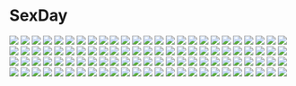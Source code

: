 # SexDay
![](https://konachan.com/image/38db32510b337a3fcf53ac5c30e753cf/Konachan.com%20-%2091619%20butterfly%20dress%20kirinosuke%20original.jpg)
![](https://konachan.com/jpeg/ec6b3c216fb13006659475b78e7c05b2/Konachan.com%20-%20104414%20aiyoku_no_eustia%20bed%20bekkankou%20blue_hair%20breasts%20cum%20game_cg%20gloves%20nipples%20panties%20saint_irene%20topless%20underwear.jpg)
![](https://konachan.com/jpeg/310bcaded70b1b2340e8b5771e82c1bb/Konachan.com%20-%20303901%20aki99%20angel%20barefoot%20blindfold%20blonde_hair%20bondage%20breasts%20crimvael%20futanari%20long_hair%20lymee%20navel%20nipples%20nude%20penis%20uncensored%20wings.jpg)
![](https://konachan.com/jpeg/9969ba8c5b4cca871c270ad73fec8dcf/Konachan.com%20-%20285996%202girls%20aliasing%20ball%20bikini%20blush%20bow%20breasts%20choker%20cleavage%20cropped%20drink%20gloves%20gray_hair%20long_hair%20navel%20swimsuit%20twintails%20waifu2x%20wink%20wristwear.jpg)
![](https://konachan.com/image/22e23865f9442e3b168a8d03e2ad6477/Konachan.com%20-%2099367%20bikini%20blonde_hair%20blue_eyes%20calendar%20cecilia_alcott%20infinite_stratos%20jpeg_artifacts%20swimsuit.jpg)
![](https://konachan.com/jpeg/a7284f37959339e4bcb6267d84cc240e/Konachan.com%20-%20185890%20dress%20gray_hair%20headband%20imagination_forest_%28vocaloid%29%20kagerou_project%20kozakura_mary%20long_hair%20pink_eyes%20yasiromann.jpg)
![](https://konachan.com/image/bbf965ccf43cb768cb63b8be0c7a84a5/Konachan.com%20-%2065652%20momo_velia_deviluke%20pink_hair%20purple_eyes%20short_hair%20tail%20to_love_ru.jpg)
![](https://konachan.com/image/d19e1d3e663d1a2b55b8e5e783098e87/Konachan.com%20-%2061059%20bow%20brown_eyes%20brown_hair%20close%20long_hair%20school_uniform%20shirai_kuroko%20to_aru_kagaku_no_railgun%20to_aru_majutsu_no_index%20twintails%20vector%20white.jpg)
![](https://konachan.com/image/dcfed5e0013e3ab9047ddf5e3d043998/Konachan.com%20-%20302100%20ass%20azur_lane%20black_hair%20blush%20breasts%20condom%20cropped%20dress%20garter%20gloves%20hat%20long_hair%20nipples%20no_bra%20open_shirt%20penis%20pink_eyes%20sex%20uniform.jpg)
![](https://konachan.com/jpeg/5290c2190d0e3c63cf03588fc22b938f/Konachan.com%20-%20273543%20brave_girl_ravens%20breasts%20f-cla%20game_cg%20long_hair%20nipples%20nude%20penis%20purple_eyes%20pussy%20red_hair%20sex%20uncensored%20velvet_falteus.jpg)
![](https://konachan.com/jpeg/7b67bc4df968f694e78928c2fd61cdf0/Konachan.com%20-%20247331%20anthropomorphism%20bikini%20blonde_hair%20blue_eyes%20girls_frontline%20navel%20shovelwell%20suomi_%28girls_frontline%29%20swimsuit.jpg)
![](https://konachan.com/image/68476221e94f3d85d21551831a380fa0/Konachan.com%20-%2037129%20blue%20dress%20glasses%20hat%20iizuka_kazuto%20maruo_masaki%20nanase_narue%20narue_no_sekai%20purple_hair%20sunglasses%20yagi_hajime.jpg)
![](https://konachan.com/jpeg/bd20c7ab9694501d8cabc9388a724a01/Konachan.com%20-%20100914%20blush%20breasts%20chibi%20cleavage%20favorite%20grass%20headdress%20irotoridori_no_sekai%20logo%20long_hair%20maid%20red_hair%20shida_kazuhiro%20yellow_eyes%20zoom_layer.jpg)
![](https://konachan.com/image/6d9d7bdb40dfef64f90188f2d0fc7177/Konachan.com%20-%2032283%20blood%20dark%20shingetsutan_tsukihime%20takeuchi_takashi%20tohno_akiha.jpg)
![](https://konachan.com/image/2c9513aa2eb885b01f702b1fa303d037/Konachan.com%20-%20157375%20glasses%20gloves%20goggles%20green_eyes%20green_hair%20gumi%20hat%20instrument%20microphone%20sevten_%28ashkeroth%29%20vocaloid.jpg)
![](https://konachan.com/image/11b568c4527c9861b32a65ef60d8db18/Konachan.com%20-%20184881%202girls%20beach%20bikini%20koumi_haruka%20rail_wars%21%20sakurai_aoi%20swimsuit%20uno_makoto.jpg)
![](https://konachan.com/image/5c5ddfb0f19e8bd20ebede2c37fb2494/Konachan.com%20-%206516%20tagme.jpg)
![](https://konachan.com/image/c7dfe0ce25d961f8b3f39915c252796f/Konachan.com%20-%2054556%20k-on%21%20nakano_azusa.jpg)
![](https://konachan.com/image/5af81c43820d272611e63aa27730c180/Konachan.com%20-%20145205%20animal_ears%20apron%20bell%20blonde_hair%20blush%20braids%20catgirl%20collar%20headdress%20kanijiru%20long_hair%20maid%20original%20red_eyes%20ribbons%20tail%20thighhighs.jpg)
![](https://konachan.com/jpeg/7b2b52451a387d4b68283df78d2a9f1e/Konachan.com%20-%20210526%20anus%20ass%20ass_grab%20breasts%20censored%20escu%3Ade%20game_cg%20group%20kusakami_akira%20maihama_kotone%20mikeou%20minagi_tsumugi%20nipples%20nude%20pussy%20pussy_juice.jpg)
![](https://konachan.com/jpeg/380397fb8cf75dbd280c3f5a695476ff/Konachan.com%20-%20149966%20applique%20asami_asami%20game_cg%20re%3Abirth_colony_-lost_azurite-%20serruria_celestite.jpg)
![](https://konachan.com/image/f6b68402c6fbc15bb3938848adb2959e/Konachan.com%20-%20115808%20angel%20blonde_hair%20boots%20city%20dress%20feathers%20gloves%20ilolamai%20wings.jpg)
![](https://konachan.com/image/45a389fd3de3b3c174274bc881d03003/Konachan.com%20-%20284929%20bikini%20blush%20bow%20breasts%20choker%20cleavage%20close%20clouds%20cropped%20flowers%20headdress%20long_hair%20maid%20original%20ribbons%20sky%20swimsuit%20underboob%20water%20wristwear.jpg)
![](https://konachan.com/image/7166eaddb7a4fa3a2746d9e7bf313ba5/Konachan.com%20-%2025770%20.hack__%20.hack__g.u.%20.hack__link%20.hack__roots%20haseo.jpeg)
![](https://konachan.com/image/2facad0090aa32ab65815e0b54a53b36/Konachan.com%20-%2061676%20aqua_eyes%20blue%20blue_hair%20blush%20building%20flowers%20headband%20landscape%20microsoft%20os-tan%20photo%20scenic%20short_hair%20sunflower%20wakaba%20water%20windows.jpg)
![](https://konachan.com/jpeg/47a2269472ab46adf520ae50757251fe/Konachan.com%20-%20289280%20bow%20cropped%20dress%20gloves%20gray_hair%20original%20petals%20purple_eyes%20short_hair%20tattoo%20yuu_%28higashi_no_penguin%29.jpg)
![](https://konachan.com/image/8fd16a37fa48950387108a9fbf158061/Konachan.com%20-%20302177%20anthropomorphism%20ji_dao_ji%20le_fantasque%20thighhighs%20twintails%20zhanjian_shaonu.jpg)
![](https://konachan.com/image/ba45a7a72843a75c1f61fdab24c68ca0/Konachan.com%20-%20259416%20aruken%20flowers%20forest%20grass%20original%20scenic%20tree.jpg)
![](https://konachan.com/jpeg/3136ed25a6005caba58e07143a227a6f/Konachan.com%20-%20198279%20blue_eyes%20boots%20bow%20building%20long_hair%20original%20polychromatic%20ponytail%20wand%20white_hair%20yamada_kei.jpg)
![](https://konachan.com/jpeg/593f4cf492b98d9e1b72ca56e8371d79/Konachan.com%20-%20134527%20asaba_yuu%20blonde_hair%20blush%20breasts%20cleavage%20feng%20game_cg%20hoshizora_e_kakaru_hashi%20hoshizora_e_kakaru_hashi_aa%20japanese_clothes%20nanamori_seira%20wet.jpg)
![](https://konachan.com/image/e4e246ac469ef00db3b376dd46779834/Konachan.com%20-%2045226%20animal_ears%20brown_hair%20catgirl%20chen%20chibi%20hat%20red%20red_eyes%20short_hair%20tail%20touhou%20zoom_layer.jpg)
![](https://konachan.com/jpeg/f48efb36af86ed102a62a7ecabc19213/Konachan.com%20-%20107572%20blue_eyes%20blue_hair%20breasts%20censored%20fingering%20game_cg%20group%20kiss%20long_hair%20masturbation%20nipples%20pussy%20red_eyes%20sengoku_hime%20sex%20short_hair.jpg)
![](https://konachan.com/jpeg/148327475904c77eebec491815b4ecde/Konachan.com%20-%20232484%20anus%20blush%20breasts%20brown_eyes%20brown_hair%20feng%20game_cg%20long_hair%20nase_yaeka%20navel%20nipples%20nude%20pussy%20pussy_juice%20ryohka%20spread_legs%20uncensored%20wet.jpg)
![](https://konachan.com/jpeg/78d81776533d1f7258ce60bf1ac924c9/Konachan.com%20-%20272535%20animal_ears%20autumn%20clouds%20foxgirl%20leaves%20long_hair%20original%20red_eyes%20scarf%20shiro_youduki%20skirt%20tail%20thighhighs%20tree%20white_hair%20zettai_ryouiki.jpg)
![](https://konachan.com/image/90f31cfd4da29253195741096ca049fe/Konachan.com%20-%2071113%20animal_ears%20blue_eyes%20blue_hair%20catgirl%20natsumiya_yuzu%20school_swimsuit%20swimsuit%20tail%20thighhighs.jpg)
![](https://konachan.com/image/8f20038f4966e4cbcce7cff0165968fb/Konachan.com%20-%20187324%20airfield_hime%20anthropomorphism%20blush%20bodysuit%20boots%20breasts%20kantai_collection%20long_hair%20red_eyes%20sonic0_0%20white_hair.jpg)
![](https://konachan.com/jpeg/123d93b0539f0165a269e4ed7c7091f9/Konachan.com%20-%20241289%20adcd%20aqua_eyes%20ass%20bow%20brown_hair%20dark_skin%20dress%20fang%20flowers%20green_eyes%20group%20long_hair%20necklace%20no_bra%20original%20petals%20pink_eyes%20short_hair%20socks.jpg)
![](https://konachan.com/jpeg/f298a481e7afb7fcf9bf6dc85b8b0ed5/Konachan.com%20-%20213984%20breasts%20cleavage%20dress%20mutou_kurihito%20sky_world%20tagme_%28character%29%20thighhighs%20wedding_attire.jpg)
![](https://konachan.com/image/f2e33e05420e161995eb3f75ed66c2f0/Konachan.com%20-%20112686%20close%20green_eyes%20green_hair%20gumi%20sazanami_shione%20vocaloid.jpg)
![](https://konachan.com/jpeg/fe8f261f2d6ab0f6d14b2f40144a85ed/Konachan.com%20-%20260907%20ayase_eri%20gun%20kokkeina_budou%20love_live%21_school_idol_project%20weapon.jpg)
![](https://konachan.com/jpeg/b1694fc5cc2ad454fc9e9be0eb4504aa/Konachan.com%20-%2099947%20blue_eyes%20brown_hair%20erect_nipples%20kamimura_chika%20kouzaka_kouhei%20sisters%20thighhighs.jpg)
![](https://konachan.com/image/91d589d64617a0302961fa94a9c18eee/Konachan.com%20-%20173817%20braids%20butterfly%20clouds%20flowers%20long_hair%20original%20sky%20teddy_yang%20wings.jpg)
![](https://konachan.com/image/df932a0509de6aa0c05f6c2d00ae4521/Konachan.com%20-%20121620%20ass%20gsq%20honda_masazumi%20kyoukai_senjou_no_horizon%20nopan%20pussy%20signed%20uncensored.jpg)
![](https://konachan.com/jpeg/1719964796acee2070ac758e59a7a08e/Konachan.com%20-%20113083%20aegis_kalar%20alice_soft%20arms_arc%20blush%20game_cg%20group%20harem%20headband%20klein_%28rance%29%20male%20nipples%20nude%20rance%20rance_quest%20robot%20sex%20uesugi_kenshin%20wet.jpg)
![](https://konachan.com/image/e60bc4218fb05c5efc6ae14337a04bb9/Konachan.com%20-%20112741%20bikini%20black_hair%20blue_hair%20breasts%20green_eyes%20hidebou%20idolmaster%20miura_azusa%20orange_hair%20pubic_hair%20purple_eyes%20pussy%20red_eyes%20swimsuit%20white%20wink.jpg)
![](https://konachan.com/image/da9f48c099cccb820d0fdc2ff75cf8da/Konachan.com%20-%2081272%20angel_beats%21%20animal%20animal_ears%20catgirl%20tachibana_kanade%20wings%20yui_%28angel_beats%21%29.jpg)
![](https://konachan.com/jpeg/951ffbcb84b95a53dba5829271a4b70e/Konachan.com%20-%20280931%20akausuko%20aliasing%20blush%20bow%20fan%20hata_no_kokoro%20headphones%20long_hair%20magic%20mask%20pink_eyes%20pink_hair%20skirt%20socks%20touhou.jpg)
![](https://konachan.com/image/5ea2c74f4e25e03208ddc4343e57f76a/Konachan.com%20-%20107977%20blush%20school_uniform%20tagme.jpg)
![](https://konachan.com/image/2ea97c3526b0ce839e2eeb1df723dc98/Konachan.com%20-%2078708%20alleyne%20animal%20beach%20bikini%20blonde_hair%20blue_eyes%20breasts%20brown_hair%20cleavage%20long_hair%20nowa%20pointed_ears%20queen%27s_blade%20swimsuit%20topless%20water.jpg)
![](https://konachan.com/jpeg/8205af97c61a941aeb796b71bed91c33/Konachan.com%20-%20188315%20aikatsu%21%20blush%20brown_hair%20haruto_%28rdwibl%29%20long_hair%20shibuki_ran%20sunglasses%20wristwear.jpg)
![](https://konachan.com/image/86647f6d4fe7eaa1d10ef276a4a44970/Konachan.com%20-%20262829%20aqua_eyes%20bed%20blush%20bra%20breasts%20censored%20cum%20headband%20navel%20nipples%20nude%20original%20penis%20pussy%20sex%20short_hair%20spread_legs%20stockings%20underwear%20wink.jpg)
![](https://konachan.com/jpeg/6f466cf68627bb6862b2f37aed702231/Konachan.com%20-%20284269%20bed%20flat_chest%20headband%20ke-ta%20komeiji_satori%20navel%20nipples%20no_bra%20nopan%20open_shirt%20pink_eyes%20pink_hair%20pussy%20scan%20short_hair%20touhou%20uncensored.jpg)
![](https://konachan.com/jpeg/c6be01fa795ce6693757a1354b5bd113/Konachan.com%20-%2055998%20canaan%20close%20oosawa_maria%20vector.jpg)
![](https://konachan.com/image/675bdd2d9e59f2f5e6752df31b0f2950/Konachan.com%20-%2044091%20alphard%20canaan%20canaan_%28character%29%20takeuchi_takashi%20type-moon.jpg)
![](https://konachan.com/image/f9884671eb7507986491ae95cf85101f/Konachan.com%20-%20164433%20hatsune_miku%20swimsuit%20ueda_sanagi%20underwater%20vocaloid%20water.jpg)
![](https://konachan.com/image/19346176ae7cd61a50c43e9c77f97e0f/Konachan.com%20-%2078079%20godees%20hanato_kobato%20kobato%20monochrome.jpg)
![](https://konachan.com/jpeg/c30a67dcedbc28be2414652bef04305d/Konachan.com%20-%20219939%20dress%20long_hair%20original%20otokuyou%20red_eyes%20shiroi_ko_%28otokuyou%29%20third-party_edit%20white%20white_hair.jpg)
![](https://konachan.com/image/4dd44a3c9a3c3b5fd670c519ad00a8f8/Konachan.com%20-%2037836%20hakurei_reimu%20headphones%20japanese_clothes%20miko%20touhou.jpg)
![](https://konachan.com/image/77cdb2879a0c876165008a77c5601e2f/Konachan.com%20-%20158000%20blonde_hair%20blush%20breasts%20cameltoe%20elbow_gloves%20gloves%20kimuti-g%20long_hair%20nipples%20panties%20shokuhou_misaki%20sleeping%20thighhighs%20topless%20underwear.jpg)
![](https://konachan.com/image/32a72315ab4fcf9c7ef4398c034bdeb7/Konachan.com%20-%20230025%20ass%20bed%20blush%20brown_eyes%20brown_hair%20hoodie%20katou_megumi%20misaki_kurehito%20nopan%20saenai_heroine_no_sodatekata%20short_hair.jpg)
![](https://konachan.com/image/2045b2531b848041f15ee5f0efce69ef/Konachan.com%20-%2047604%20barret_wallace%20cecil_harvey%20celes_chere%20cloud_strife%20final_fantasy%20group%20kain_highwind%20red_xiii%20rosa_farrell%20rydia%20terra_branford%20tifa_lockhart.jpg)
![](https://konachan.com/image/c5efe586e7ddccef510c24e4e21bc3ea/Konachan.com%20-%20281291%20blue_eyes%20blue_hair%20breasts%20cleavage%20dress%20kavka%20long_hair%20no_bra%20original%20tentacles.jpg)
![](https://konachan.com/jpeg/6a1929a91e02d34af50d8b0163aae895/Konachan.com%20-%20278101%20bra%20breasts%20brown_eyes%20brown_hair%20cleavage%20dressing%20fukuda_tomonori%20game_cg%20navel%20panties%20robotics%3Bnotes%20senomiya_akiho%20short_hair%20underwear.jpg)
![](https://konachan.com/jpeg/4eb81a185b53b6f3a4aae9cfe392dc70/Konachan.com%20-%20299112%20bikini%20blue_eyes%20blush%20green_hair%20kochiya_sanae%20long_hair%20navel%20puuakachan%20swimsuit%20touhou%20wet.jpg)
![](https://konachan.com/image/c907b851f766853e12ec6e064f6904ce/Konachan.com%20-%20156938%20hatsune_miku%20vocaloid%20white.jpg)
![](https://konachan.com/jpeg/b581d8eb774162026ea05de01513cbd5/Konachan.com%20-%20252678%20arena_of_valor%20bow%20fairy%20green_eyes%20krixi_%28arena_of_valor%29%20pink_hair%20pointed_ears%20realistic%20short_hair%20tagme_%28artist%29%20thighhighs%20tree%20wings.jpg)
![](https://konachan.com/jpeg/214545dc7cf38f7037f032a1270c4ddb/Konachan.com%20-%20181641%20black_hair%20blood%20breasts%20censored%20game_cg%20kouzaki_umi%20long_hair%20marui%20navel%20night%20nipples%20nude%20pulltop%20purple_eyes%20red_hair%20sex%20white_hair.jpg)
![](https://konachan.com/image/8009f44a9e8ea799d1c2a56892072ba8/Konachan.com%20-%20258361%20blonde_hair%20bodysuit%20breasts%20camera%20cleavage%20drink%20fate_%28series%29%20flowers%20green_eyes%20headdress%20long_hair%20no_bra%20rose%20tagme_%28artist%29%20thighhighs.jpg)
![](https://konachan.com/image/8d1f83a5edf1368aa0fe6a6989456581/Konachan.com%20-%2074765%20black_hair%20blonde_hair%20blue_eyes%20boots%20cigarette%20durarara%21%21%20glasses%20group%20katana%20ponytail%20red_eyes%20short_hair%20skirt%20sword%20weapon%20yellow_eyes.jpg)
![](https://konachan.com/image/47f20a7e06593648807205c889e8aeff/Konachan.com%20-%20267600%20blush%20breasts%20cleavage%20elbow_gloves%20gloves%20green_eyes%20green_hair%20hestia_%28sdorica%29%20mermaid%20nodata%20pointed_ears%20sdorica_-sunset-.jpg)
![](https://konachan.com/jpeg/0c18a7ac4ea94289a7a195b27c049f6d/Konachan.com%20-%20237640%203d%20building%20flowers%20forest%20nobody%20original%20scenic%20tree%20waisshu_%28sougyokyuu%29.jpg)
![](https://konachan.com/image/1b09dab2669ecdc93b6f7ce45c633c54/Konachan.com%20-%20145450%20guitar%20hatsune_miku%20instrument%20long_hair%20realistic%20vocaloid%20watermark.jpg)
![](https://konachan.com/image/74322d6f9f8e76210c8d52ef2830165c/Konachan.com%20-%20246307%202girls%20breasts%20brown_eyes%20gloves%20gray_hair%20logo%20long_hair%20mecha%20mechagirl%20ponytail%20purple_hair%20raiden_mei%20robot%20skirt%20thighhighs%20twintails.jpg)
![](https://konachan.com/jpeg/58dd05714e60bc134318ecd7b634633a/Konachan.com%20-%20265720%20android_18%20animal_ears%20aqua_eyes%20blonde_hair%20bow%20breasts%20bunny_ears%20bunnygirl%20cameltoe%20cleavage%20haruhisky%20purple%20short_hair%20tail%20wristwear.jpg)
![](https://konachan.com/jpeg/b9c8773afaa7aca9c95eed6ea53024e8/Konachan.com%20-%2076316%20bow%20brown_hair%20dress%20long_hair%20purple_eyes%20ribbons%20thighhighs%20tinkle.jpg)
![](https://konachan.com/image/9e3a0b7db6777d049fd8c22d2cae7dc2/Konachan.com%20-%20109651%20bicolored_eyes%20bikini%20blue_hair%20breasts%20cleavage%20gun%20navel%20original%20swimsuit%20water%20weapon%20wet%20yagisaka_seto.jpg)
![](https://konachan.com/image/15a19fdf7bf927f1834cd243f2a3c874/Konachan.com%20-%20292350%20bakemonogatari%20blonde_hair%20building%20city%20drawdream1025%20dress%20fang%20hat%20long_hair%20moon%20night%20oshino_shinobu%20pointed_ears%20sky%20vampire%20yellow_eyes.jpg)
![](https://konachan.com/jpeg/7bed4a3f2893f7faaafade10ec3349b4/Konachan.com%20-%20292725%20hat%20hatsune_miku%20nejikyuu%20sunglasses%20vocaloid.jpg)
![](https://konachan.com/jpeg/c95e9151ff78fc6e915e0d968b91dd9f/Konachan.com%20-%20207398%20bikini%20black_hair%20chinese_clothes%20long_hair%20swimsuit%20taka_tony%20underboob%20white.jpg)
![](https://konachan.com/image/cc0fc55d298d5cfced219238b8da9ad1/Konachan.com%20-%20158605%20flowers%20kagerou_project%20lost_time_memory_%28vocaloid%29%20modoromi%20scarf%20school_uniform%20tateyama_ayano%20vocaloid.jpg)
![](https://konachan.com/image/5515dfaf008795e0ce78127ee7a6f2ac/Konachan.com%20-%20148689%20blonde_hair%20kanzeon%20tagme%20wings.jpg)
![](https://konachan.com/image/5faf68fa270b1c5acc106409ee7e51c8/Konachan.com%20-%20151284%20blonde_hair%20blue_eyes%20original%20sky%20snow%20stars%20tokumaro.jpg)
![](https://konachan.com/image/1e922e00c57924930040c822e86784d4/Konachan.com%20-%2030606%20artoria_pendragon_%28all%29%20blue%20fate_%28series%29%20fate_stay_night%20fate_zero%20motorcycle%20saber%20suit%20tie.jpg)
![](https://konachan.com/jpeg/f429ee65f995a1417baf028b4ef18dc7/Konachan.com%20-%20285198%20blush%20brown_hair%20dress%20erect_nipples%20haruno_%28kuromitugozen%29%20hijiri_byakuren%20long_hair%20purple_eyes%20touhou.jpg)
![](https://konachan.com/jpeg/9a9bba8e0a425a6dc47ab3a14f2e60a8/Konachan.com%20-%20183555%20animal%20bear%20blonde_hair%20blue_eyes%20chizuru_%28ambient%29%20green_hair%20gumi%20kagamine_rin%20panda%20red_eyes%20tagme%20vocaloid.jpg)
![](https://konachan.com/jpeg/4743f832d13bfdfbbc539e2f2a4d4a90/Konachan.com%20-%20175176%20alice_erzan%20bow%20christmas%20dark_skin%20frey_ringitt%20green_eyes%20hat%20ino%20logo%20long_hair%20pink_eyes%20pink_hair%20scarf%20skirt%20thighhighs%20white_hair.jpg)
![](https://konachan.com/image/343056ecb1352420be25fccb8c3bbd60/Konachan.com%20-%20133487%20animal_ears%20as109%20breasts%20christmas%20cleavage%20cosplay%20crossover%20dress%20group%20kyon%20male%20nagato_yuki%20school_uniform%20tagme%20teddy_bear%20undressing.jpg)
![](https://konachan.com/image/d704df68dba2debeb6f5749812795ddb/Konachan.com%20-%2031963%20blonde_hair%20blue_eyes%20brown_eyes%20brown_hair%20favorite%20game_cg%20happy_margaret%21%20kokonoka%20maid%20minahase_karin%20rindou_saki%20sakura_mao.jpg)
![](https://konachan.com/image/7bb6731004dfc7a96f456591d3c8b630/Konachan.com%20-%20217216%20blush%20breasts%20green_eyes%20leilan_%28p%26d%29%20long_hair%20nipples%20nude%20orange_hair%20ponytail%20puzzle_%26_dragons%20spear%20thighhighs%20wada_masanori%20weapon%20wings.jpg)
![](https://konachan.com/jpeg/48cb9acfaed16771fc8b2e53995de2e5/Konachan.com%20-%20197206%20abo_%28hechouchou%29%20anthropomorphism%20black_hair%20blush%20breasts%20brown_eyes%20cleavage%20elbow_gloves%20gloves%20kantai_collection%20long_hair%20signed%20thighhighs.jpg)
![](https://konachan.com/jpeg/122f1d208c91e103379de21250d292ca/Konachan.com%20-%20267281%20breasts%20brown_hair%20calendar%20couch%20erect_nipples%20kozue_akari%20long_hair%20navel%20no_bra%20open_shirt%20original%20panties%20red_eyes%20twintails%20underwear%20waifu2x.jpg)
![](https://konachan.com/image/d3dd02a4ded4e163b8772d8e43d80ea6/Konachan.com%20-%2065216%20fate_testarossa%20mahou_shoujo_lyrical_nanoha%20mahou_shoujo_lyrical_nanoha_the_movie_1st%20takamachi_nanoha.jpg)
![](https://konachan.com/jpeg/b4ea7b69933f022b29b79203dab8a734/Konachan.com%20-%20116807%20ayase_sayuki%20cube%20game_cg%20kantoku%20male%20nagamine_tomoki%20your_diary.jpg)
![](https://konachan.com/image/9ac6007afb3c01358457d889bd087429/Konachan.com%20-%20206780%20anthropomorphism%20breasts%20chain%20cleavage%20gloves%20headband%20horns%20kantai_collection%20long_hair%20navel%20open_shirt%20red_eyes%20school_uniform%20skirt%20white_hair.jpg)
![](https://konachan.com/image/4b0fa8c987b1fc8be5431ec3940b83c4/Konachan.com%20-%20289859%20animal%20bird%20blue_eyes%20duck%20fish%20flowers%20gray_hair%20kawaku%20lolita_fashion%20long_hair%20original%20school_uniform%20signed%20thighhighs%20zettai_ryouiki.jpg)
![](https://konachan.com/jpeg/de83973484bb278ee1e0fb4e8ffcca90/Konachan.com%20-%20238930%20nier%20nier%3A_automata%20pod_%28nier%3A_automata%29%20shisu_%28binzo3%29%20yorha_unit_no._2_type_b%20yorha_unit_no._9_type_s.jpg)
![](https://konachan.com/image/01b96833f8d39c56a9f6b8dcaee0d979/Konachan.com%20-%20228519%20armor%20ass%20blonde_hair%20boots%20breasts%20gloves%20green_eyes%20kaku-san-sei_million_arthur%20kkuem%20long_hair%20ponytail%20skirt%20sword%20techno_smith%20thighhighs%20weapon.jpg)
![](https://konachan.com/image/383dee5e65a7d16247b4a920fa011eb6/Konachan.com%20-%20102956%20animal%20aqua_eyes%20aqua_hair%20hat%20hatsune_miku%20miracle_paint_%28vocaloid%29%20project_diva%20rabbit%20sound_tamashi%20stockings%20vocaloid.jpg)
![](https://konachan.com/image/222c5964709cd7a41541a364bd430bb2/Konachan.com%20-%20190596%202girls%20akatsuki_mao%20breasts%20cleavage%20dengeki_hime%20flowers%20jpeg_artifacts%20logo%20loli%20nipples%20panties%20see_through%20tagme_%28character%29%20underwear.jpg)
![](https://konachan.com/image/3172f267c42224b889364c3d5237db14/Konachan.com%20-%2030060%20ayanami_rei%20bikini%20blonde_hair%20blue_eyes%20blue_hair%20neon_genesis_evangelion%20red_eyes%20soryu_asuka_langley%20swimsuit.jpg)
